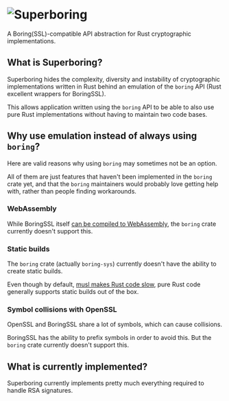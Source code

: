 # ![Superboring](https://raw.github.com/jedisct1/superboring/master/logo.png)

A Boring(SSL)-compatible API abstraction for Rust cryptographic implementations.

## What is Superboring?

Superboring hides the complexity, diversity and instability of cryptographic implementations written in Rust behind an emulation of the `boring` API (Rust excellent wrappers for BoringSSL).

This allows application written using the `boring` API to be able to also use pure Rust implementations without having to maintain two code bases.

## Why use emulation instead of always using `boring`?

Here are valid reasons why using `boring` may sometimes not be an option.

All of them are just features that haven't been implemented in the `boring` crate yet, and that the `boring` maintainers would probably love getting help with, rather than people finding workarounds.

### WebAssembly

While BoringSSL itself [can be compiled to WebAssembly](https://github.com/jedisct1/boringssl-wasm), the `boring` crate currently doesn't support this.

### Static builds

The `boring` crate (actually `boring-sys`) currently doesn't have the ability to create static builds.

Even though by default, [musl makes Rust code slow](https://andygrove.io/2020/05/why-musl-extremely-slow/), pure Rust code generally supports static builds out of the box.

### Symbol collisions with OpenSSL

OpenSSL and BoringSSL share a lot of symbols, which can cause collisions.

BoringSSL has the ability to prefix symbols in order to avoid this. But the `boring` crate currently doesn't support this.

## What is currently implemented?

Superboring currently implements pretty much everything required to handle RSA signatures.